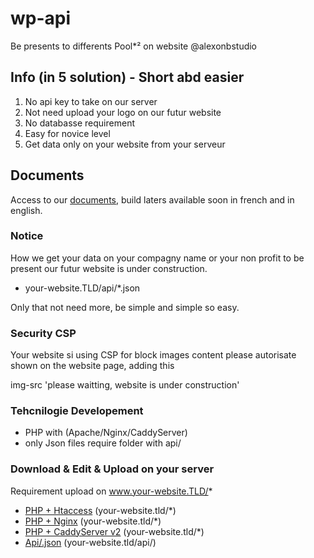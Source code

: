 # wp-api
 Be presents to differents Pool*² on website @alexonbstudio

## Info (in 5 solution) - Short abd easier

1) No api key to take on our server
2) Not need upload your logo on our futur website
3) No databasse requirement
4) Easy for novice level 
5) Get data only on your website from your serveur

## Documents

Access to our [documents](docs/), build laters available soon in french and in english.

### Notice

How we get your data on your compagny name or your non profit to be present our futur website is under construction.

+ your-website.TLD/api/*.json

Only that not need more, be simple and simple so easy.

### Security CSP

Your website si using CSP for block images content please autorisate shown on the website page, adding this

img-src 'please waitting, website is under construction'

### Tehcnilogie Developement

+ PHP with (Apache/Nginx/CaddyServer)
+ only Json files require folder with api/

### Download & Edit & Upload on your server

Requirement upload on www.your-website.TLD/*

+ [PHP + Htaccess](https://github.com/alexonbstudio/wp-api/releases/download/1.0/php-htaccess.zip) (your-website.tld/*)
+ [PHP + Nginx](https://github.com/alexonbstudio/wp-api/releases/download/1.0/php-nginx.zip) (your-website.tld/*)
+ [PHP + CaddyServer v2](https://github.com/alexonbstudio/wp-api/releases/download/1.0/php-caddyserver2.zip) (your-website.tld/*)
+ [Api/.json](https://github.com/alexonbstudio/wp-api/releases/download/1.0/api-json.zip) (your-website.tld/api/)
